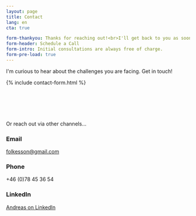 ```yaml
---
layout: page
title: Contact
lang: en
cta: true

form-thankyou: Thanks for reaching out!<br>I'll get back to you as soon as possible
form-header: Schedule a Call
form-intro: Initial consultations are always free of charge.
form-pre-load: true
---
```


I'm curious to hear about the challenges you are facing. Get in touch!

{% include contact-form.html %}

<br><br>
<br><br>


Or reach out via other channels...
### Email
folkesson@gmail.com

### Phone
+46 (0)78 45 36 54

### LinkedIn
[Andreas on LinkedIn](https://www.linkedin.com/in/andreas-folkesson-71a0538/)
